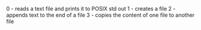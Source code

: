 0 - reads a text file and prints it to POSIX std out
1 - creates a file
2 - appends text to the end of a file
3 - copies the content of one file to another file
